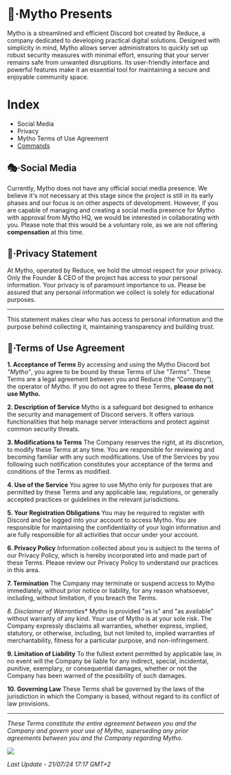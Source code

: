 # 🤖·Mytho Presents
Mytho is a streamlined and efficient Discord bot created by Reduce, a company dedicated to developing practical digital solutions. Designed with simplicity in mind, Mytho allows server administrators to quickly set up robust security measures with minimal effort, ensuring that your server remains safe from unwanted disruptions. Its user-friendly interface and powerful features make it an essential tool for maintaining a secure and enjoyable community space.


# Index
- Social Media
- Privacy
- Mytho Terms of Use Agreement
- [Commands]()

## 🎭·Social Media
Currently, Mytho does not have any official social media presence. We believe it's not necessary at this stage since the project is still in its early phases and our focus is on other aspects of development. However, if you are capable of managing and creating a social media presence for Mytho with approval from Mytho HQ, we would be interested in collaborating with you. Please note that this would be a voluntary role, as we are not offering **compensation** at this time.

## 📘·Privacy Statement

At Mytho, operated by Reduce, we hold the utmost respect for your privacy. Only the Founder & CEO of the project has access to your personal information. Your privacy is of paramount importance to us. Please be assured that any personal information we collect is solely for educational purposes.

---

This statement makes clear who has access to personal information and the purpose behind collecting it, maintaining transparency and building trust.

## 📁·Terms of Use Agreement

**1. Acceptance of Terms**
By accessing and using the Mytho Discord bot *“Mytho”*, you agree to be bound by these Terms of Use *"Terms"*. These Terms are a legal agreement between you and Reduce (the “Company”), the operator of Mytho. If you do not agree to these Terms, **please do not use Mytho.**

**2. Description of Service**
Mytho is a safeguard bot designed to enhance the security and management of Discord servers. It offers various functionalities that help manage server interactions and protect against common security threats.

**3. Modifications to Terms**
The Company reserves the right, at its discretion, to modify these Terms at any time. You are responsible for reviewing and becoming familiar with any such modifications. Use of the Services by you following such notification constitutes your acceptance of the terms and conditions of the Terms as modified.

**4. Use of the Service**
You agree to use Mytho only for purposes that are permitted by these Terms and any applicable law, regulations, or generally accepted practices or guidelines in the relevant jurisdictions.

**5. Your Registration Obligations**
You may be required to register with Discord and be logged into your account to access Mytho. You are responsible for maintaining the confidentiality of your login information and are fully responsible for all activities that occur under your account.

**6. Privacy Policy**
Information collected about you is subject to the terms of our Privacy Policy, which is hereby incorporated into and made part of these Terms. Please review our Privacy Policy to understand our practices in this area.

**7. Termination**
The Company may terminate or suspend access to Mytho immediately, without prior notice or liability, for any reason whatsoever, including, without limitation, if you breach the Terms.

*8. Disclaimer of Warranties**
Mytho is provided "as is" and "as available" without warranty of any kind. Your use of Mytho is at your sole risk. The Company expressly disclaims all warranties, whether express, implied, statutory, or otherwise, including, but not limited to, implied warranties of merchantability, fitness for a particular purpose, and non-infringement.

**9. Limitation of Liability**
To the fullest extent permitted by applicable law, in no event will the Company be liable for any indirect, special, incidental, punitive, exemplary, or consequential damages, whether or not the Company has been warned of the possibility of such damages.

**10. Governing Law**
These Terms shall be governed by the laws of the jurisdiction in which the Company is based, without regard to its conflict of law provisions.

_________________________________________________________

*These Terms constitute the entire agreement between you and the Company and govern your use of Mytho, superseding any prior agreements between you and the Company regarding Mytho.*

[![](https://visitcount.itsvg.in/api?id=qvnsecret&icon=1&color=8)](https://visitcount.itsvg.in)


*Last Update - 21/07/24 17:17 GMT+2*
